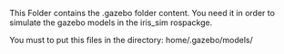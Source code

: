 This Folder contains the .gazebo folder content. You need it in order to simulate the gazebo models in the iris_sim rospackge.

 You must to put this files in the directory: home/.gazebo/models/
